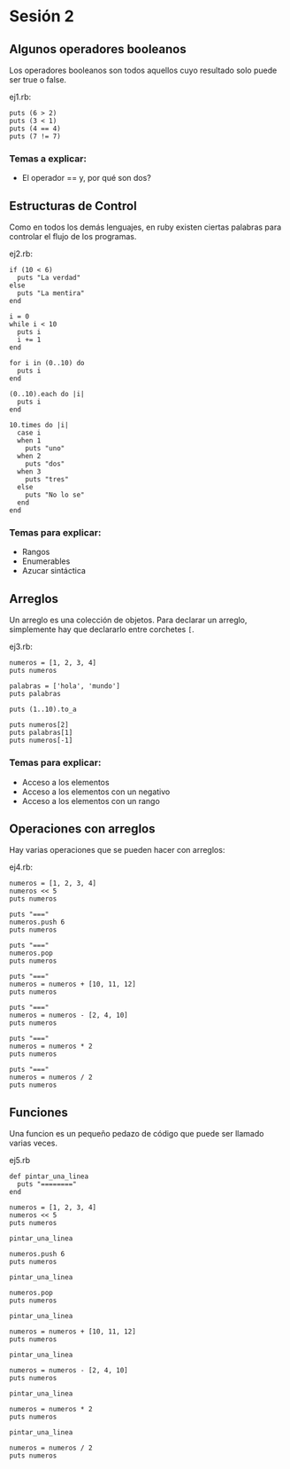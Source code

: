 # Sesión 2

## Algunos operadores booleanos

Los operadores booleanos son todos aquellos cuyo resultado solo puede ser
true o false.

ej1.rb:

    puts (6 > 2)
    puts (3 < 1)
    puts (4 == 4)
    puts (7 != 7)

### Temas a explicar:

* El operador == y, por qué son dos?

## Estructuras de Control

Como en todos los demás lenguajes, en ruby existen ciertas palabras para
controlar el flujo de los programas.

ej2.rb:

    if (10 < 6)
      puts "La verdad"
    else
      puts "La mentira"
    end

    i = 0
    while i < 10
      puts i
      i += 1
    end

    for i in (0..10) do
      puts i
    end

    (0..10).each do |i|
      puts i
    end

    10.times do |i|
      case i
      when 1
        puts "uno"
      when 2
        puts "dos"
      when 3
        puts "tres"
      else
        puts "No lo se"
      end
    end

### Temas para explicar:

* Rangos
* Enumerables
* Azucar sintáctica

## Arreglos

Un arreglo es una colección de objetos. Para declarar un arreglo, simplemente
hay que declararlo entre corchetes `[`.

ej3.rb:

    numeros = [1, 2, 3, 4]
    puts numeros

    palabras = ['hola', 'mundo']
    puts palabras

    puts (1..10).to_a

    puts numeros[2]
    puts palabras[1]
    puts numeros[-1]

### Temas para explicar:

* Acceso a los elementos
* Acceso a los elementos con un negativo
* Acceso a los elementos con un rango

## Operaciones con arreglos

Hay varias operaciones que se pueden hacer con arreglos:

ej4.rb:

    numeros = [1, 2, 3, 4]
    numeros << 5
    puts numeros

    puts "==="
    numeros.push 6
    puts numeros

    puts "==="
    numeros.pop
    puts numeros

    puts "==="
    numeros = numeros + [10, 11, 12]
    puts numeros

    puts "==="
    numeros = numeros - [2, 4, 10]
    puts numeros

    puts "==="
    numeros = numeros * 2
    puts numeros

    puts "==="
    numeros = numeros / 2
    puts numeros

## Funciones

Una funcion es un pequeño pedazo de código que puede ser llamado varias veces.

ej5.rb

    def pintar_una_linea
      puts "========"
    end

    numeros = [1, 2, 3, 4]
    numeros << 5
    puts numeros

    pintar_una_linea

    numeros.push 6
    puts numeros

    pintar_una_linea

    numeros.pop
    puts numeros

    pintar_una_linea

    numeros = numeros + [10, 11, 12]
    puts numeros

    pintar_una_linea

    numeros = numeros - [2, 4, 10]
    puts numeros

    pintar_una_linea

    numeros = numeros * 2
    puts numeros

    pintar_una_linea

    numeros = numeros / 2
    puts numeros
